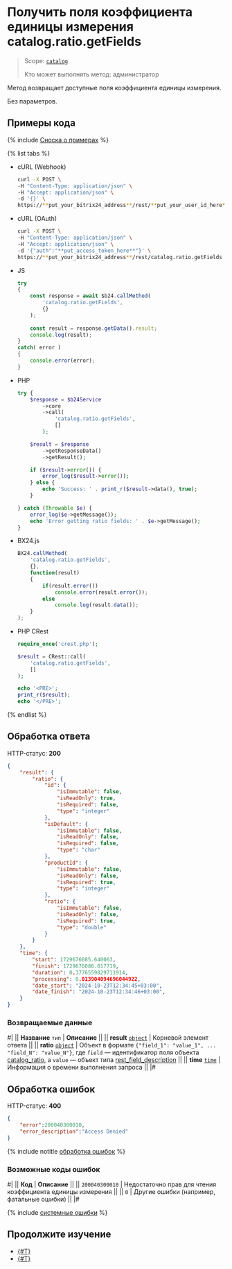 # Получить поля коэффициента единицы измерения catalog.ratio.getFields

> Scope: [`catalog`](../../scopes/permissions.md)
>
> Кто может выполнять метод: администратор

Метод возвращает доступные поля коэффициента единицы измерения.

Без параметров.

## Примеры кода

{% include [Сноска о примерах](../../../_includes/examples.md) %}

{% list tabs %}

- cURL (Webhook)

    ```bash
    curl -X POST \
    -H "Content-Type: application/json" \
    -H "Accept: application/json" \
    -d '{}' \
    https://**put_your_bitrix24_address**/rest/**put_your_user_id_here**/**put_your_webbhook_here**/catalog.ratio.getFields
    ```

- cURL (OAuth)

    ```bash
    curl -X POST \
    -H "Content-Type: application/json" \
    -H "Accept: application/json" \
    -d '{"auth":"**put_access_token_here**"}' \
    https://**put_your_bitrix24_address**/rest/catalog.ratio.getFields
    ```

- JS


    ```js
    try
    {
    	const response = await $b24.callMethod(
    		'catalog.ratio.getFields',
    		{}
    	);
    	
    	const result = response.getData().result;
    	console.log(result);
    }
    catch( error )
    {
    	console.error(error);
    }
    ```

- PHP


    ```php
    try {
        $response = $b24Service
            ->core
            ->call(
                'catalog.ratio.getFields',
                []
            );
    
        $result = $response
            ->getResponseData()
            ->getResult();
    
        if ($result->error()) {
            error_log($result->error());
        } else {
            echo 'Success: ' . print_r($result->data(), true);
        }
    
    } catch (Throwable $e) {
        error_log($e->getMessage());
        echo 'Error getting ratio fields: ' . $e->getMessage();
    }
    ```

- BX24.js

    ```js
    BX24.callMethod(
        'catalog.ratio.getFields',
        {},
        function(result)
        {
            if(result.error())
                console.error(result.error());
            else
                console.log(result.data());
        }
    );
    ```

- PHP CRest

    ```php
    require_once('crest.php');

    $result = CRest::call(
        'catalog.ratio.getFields',
        []
    );

    echo '<PRE>';
    print_r($result);
    echo '</PRE>';
    ```

{% endlist %}

## Обработка ответа

HTTP-статус: **200**

```json
{
    "result": {
        "ratio": {
            "id": {
                "isImmutable": false,
                "isReadOnly": true,
                "isRequired": false,
                "type": "integer"
            },
            "isDefault": {
                "isImmutable": false,
                "isReadOnly": false,
                "isRequired": false,
                "type": "char"
            },
            "productId": {
                "isImmutable": false,
                "isReadOnly": false,
                "isRequired": true,
                "type": "integer"
            },
            "ratio": {
                "isImmutable": false,
                "isReadOnly": false,
                "isRequired": true,
                "type": "double"
            }
        }
    },
    "time": {
        "start": 1729676085.640063,
        "finish": 1729676086.017719,
        "duration": 0.3776559829711914,
        "processing": 0.013904094696044922,
        "date_start": "2024-10-23T12:34:45+03:00",
        "date_finish": "2024-10-23T12:34:46+03:00",
    }
}
```

### Возвращаемые данные

#|
|| **Название**
`тип` | **Описание** ||
|| **result**
[`object`](../../data-types.md) | Корневой элемент ответа ||
|| **ratio**
[`object`](../../data-types.md) | Объект в формате `{"field_1": "value_1", ... "field_N": "value_N"}`, где `field` — идентификатор поля объекта [catalog_ratio](../data-types.md#catalog_ratio), а `value` — объект типа [rest_field_description](../data-types.md#rest_field_description) ||
|| **time**
[`time`](../../data-types.md) | Информация о времени выполнения запроса ||
|#

## Обработка ошибок

HTTP-статус: **400**

```json
{
    "error":200040300010,
    "error_description":"Access Denied"
}
```

{% include notitle [обработка ошибок](../../../_includes/error-info.md) %}

### Возможные коды ошибок

#|
|| **Код** | **Описание** ||
|| `200040300010` | Недостаточно прав для чтения коэффициента единицы измерения
|| 
|| `0` | Другие ошибки (например, фатальные ошибки)
|| 
|#

{% include [системные ошибки](../../../_includes/system-errors.md) %}

## Продолжите изучение

- [{#T}](./catalog-ratio-get.md)
- [{#T}](./catalog-ratio-list.md)